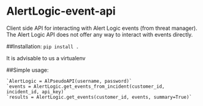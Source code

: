 # AlertLogic-event-api

Client side API for interacting with Alert Logic events (from threat manager). The Alert Logic API does not offer any way to interact with events directly.

##Installation:
`pip install .`

It is advisable to us a virtualenv

##Simple usage:

    `AlertLogic = AlPseudoAPI(username, password)`
    `events = AlertLogic.get_events_from_incident(customer_id, incident_id, api_key)`
    `results = AlertLogic.get_events(customer_id, events, summary=True)`


